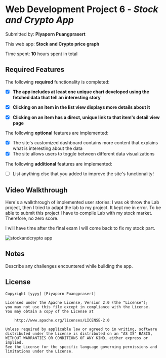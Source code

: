 # Web Development Project 6 - *Stock and Crypto App*

Submitted by: **Piyaporn Puangprasert**

This web app: **Stock and Crypto price graph**

Time spent: **10** hours spent in total

## Required Features

The following **required** functionality is completed:

- [x] **The app includes at least one unique chart developed using the fetched data that tell an interesting story**
- [x] **Clicking on an item in the list view displays more details about it**
- [x] **Clicking on an item has a direct, unique link to that item's detail view page**


The following **optional** features are implemented:

- [x] The site's customized dashboard contains more content that explains what is interesting about the data
- [x] The site allows users to toggle between different data visualizations

The following **additional** features are implemented:

* [ ] List anything else that you added to improve the site's functionality!

## Video Walkthrough

Here's a walkthrough of implemented user stories:
I was ok throw the Lab project, then I tried to adapt the lab to my project. It kept me in error. 
To be able to submit this project I have to compile Lab with my stock market. Therefore, no zero score.

I will have time after the final exam I will come back to fix my stock part.

![stockandcrypto app](https://github.com/nanpiyaporn/stockgrap/blob/master/stock/src/assets/img/finalapp.gif)

## Notes

Describe any challenges encountered while building the app.

## License

    Copyright [yyyy] [Piyaporn Puangprasert]

    Licensed under the Apache License, Version 2.0 (the "License");
    you may not use this file except in compliance with the License.
    You may obtain a copy of the License at

        http://www.apache.org/licenses/LICENSE-2.0

    Unless required by applicable law or agreed to in writing, software
    distributed under the License is distributed on an "AS IS" BASIS,
    WITHOUT WARRANTIES OR CONDITIONS OF ANY KIND, either express or implied.
    See the License for the specific language governing permissions and
    limitations under the License.
